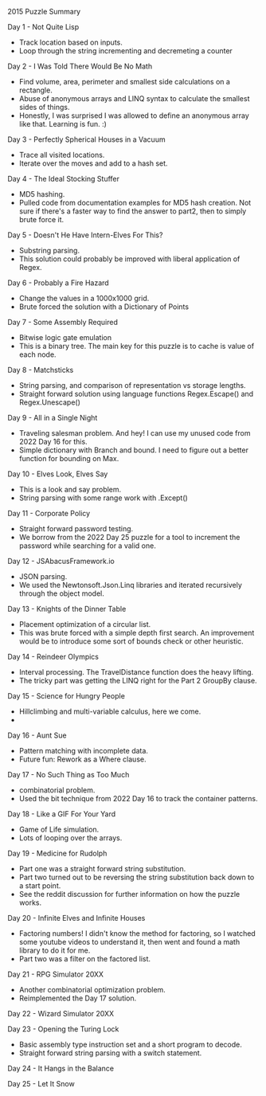 2015 Puzzle Summary 

Day 1 - Not Quite Lisp
- Track location based on inputs. 
- Loop through the string incrementing and decremeting a counter

Day 2 - I Was Told There Would Be No Math
- Find volume, area, perimeter and smallest side calculations on a rectangle.
- Abuse of anonymous arrays and LINQ syntax to calculate the smallest sides of things.
- Honestly, I was surprised I was allowed to define an anonymous array like that. Learning is fun. :) 

Day 3 - Perfectly Spherical Houses in a Vacuum
- Trace all visited locations.
- Iterate over the moves and add to a hash set. 

Day 4 - The Ideal Stocking Stuffer
- MD5 hashing. 
- Pulled code from documentation examples for MD5 hash creation. Not sure if there's a faster way to find the answer to part2, then to simply brute force it. 

Day 5 - Doesn't He Have Intern-Elves For This?
- Substring parsing. 
- This solution could probably be improved with liberal application of Regex.

Day 6 - Probably a Fire Hazard
- Change the values in a 1000x1000 grid. 
- Brute forced the solution with a Dictionary of Points

Day 7 - Some Assembly Required
- Bitwise logic gate emulation 
- This is a binary tree. The main key for this puzzle is to cache is value of each node. 

Day 8 - Matchsticks
- String parsing, and comparison of representation vs storage lengths.
- Straight forward solution using language functions Regex.Escape() and Regex.Unescape()

Day 9 - All in a Single Night
- Traveling salesman problem. And hey! I can use my unused code from 2022 Day 16 for this. 
- Simple dictionary with Branch and bound. I need to figure out a better function for bounding on Max.

Day 10 - Elves Look, Elves Say
- This is a look and say problem. 
- String parsing with some range work with .Except()

Day 11 - Corporate Policy
- Straight forward password testing.
- We borrow from the 2022 Day 25 puzzle for a tool to increment the password while searching for a valid one.

Day 12 - JSAbacusFramework.io
- JSON parsing.
- We used the Newtonsoft.Json.Linq libraries and iterated recursively through the object model. 

Day 13 - Knights of the Dinner Table
- Placement optimization of a circular list.
- This was brute forced with a simple depth first search. An improvement would be to introduce some sort of bounds check or other heuristic.  

Day 14 - Reindeer Olympics
- Interval processing. The TravelDistance function does the heavy lifting.
- The tricky part was getting the LINQ right for the Part 2 GroupBy clause. 

Day 15 - Science for Hungry People
- Hillclimbing and multi-variable calculus, here we come.
- 

Day 16 - Aunt Sue
- Pattern matching with incomplete data. 
- Future fun: Rework as a Where clause. 

Day 17 - No Such Thing as Too Much
- combinatorial problem.
- Used the bit technique from 2022 Day 16 to track the container patterns.

Day 18 - Like a GIF For Your Yard
- Game of Life simulation.
- Lots of looping over the arrays. 

Day 19 - Medicine for Rudolph
- Part one was a straight forward string substitution. 
- Part two turned out to be reversing the string substitution back down to a start point.
- See the reddit discussion for further information on how the puzzle works.

Day 20 - Infinite Elves and Infinite Houses
- Factoring numbers! I didn't know the method for factoring, so I watched some youtube videos to understand it, then went and found a math library to do it for me.
- Part two was a filter on the factored list. 

Day 21 - RPG Simulator 20XX
- Another combinatorial optimization problem.
- Reimplemented the Day 17 solution.

Day 22 - Wizard Simulator 20XX

Day 23 - Opening the Turing Lock
- Basic assembly type instruction set and a short program to decode.
- Straight forward string parsing with a switch statement.

Day 24 - It Hangs in the Balance

Day 25 - Let It Snow